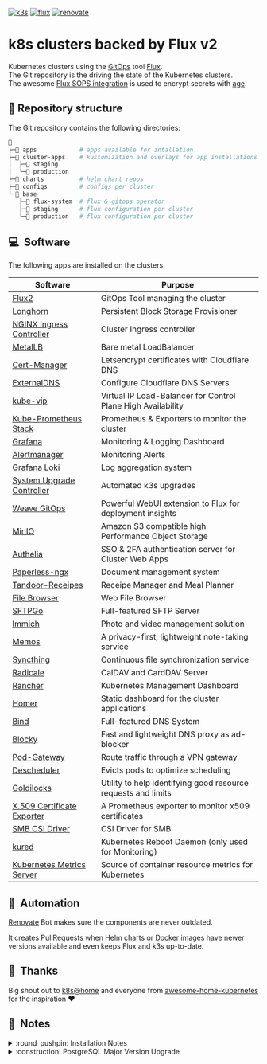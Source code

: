 [//]: # "renovate: datasource=github-releases depName=k3s-io/k3s"
[![k3s](https://img.shields.io/badge/dynamic/yaml?url=https%3A%2F%2Fraw.githubusercontent.com%2FPumba98%2Fflux2-gitops%2Fmain%2Fapps%2Fsystem-upgrade-controller%2Fplans%2Fagent-plan.yaml&query=%24.spec.version&style=for-the-badge&logo=kubernetes&label=k8s&color=orange)](https://k3s.io/)
[![flux](https://img.shields.io/badge/GitOps-Flux-blue?style=for-the-badge&logo=git)](https://fluxcd.io/)
[![renovate](https://img.shields.io/badge/renovate-enabled-brightgreen?style=for-the-badge&logo=renovatebot)](https://github.com/renovatebot/renovate)

# k8s clusters backed by Flux v2

Kubernetes clusters using the [GitOps](https://www.weave.works/blog/what-is-gitops-really) tool [Flux](https://fluxcd.io/).  
The Git repository is the driving the state of the Kubernetes clusters.  
The awesome [Flux SOPS integration](https://toolkit.fluxcd.io/guides/mozilla-sops/) is used to encrypt secrets with [age](https://age-encryption.org/).

## 📂 Repository structure

The Git repository contains the following directories:

```sh
📁
├─📁 apps            # apps available for intallation
├─📁 cluster-apps    # kustomization and overlays for app installations per cluster
│  ├─📁 staging
│  └─📁 production
├─📁 charts          # helm chart repos
├─📁 configs         # configs per cluster
└─📁 base
   ├─📁 flux-system  # flux & gitops operator
   ├─📁 staging      # flux configuration per cluster
   └─📁 production   # flux configuration per cluster
```

## :computer:&nbsp; Software

The following apps are installed on the clusters.

| Software                                                                          | Purpose                                                       |
| --------------------------------------------------------------------------------- | ------------------------------------------------------------- |
| [Flux2](https://fluxcd.io)                                                        | GitOps Tool managing the cluster                              |
| [Longhorn](https://longhorn.io)                                                   | Persistent Block Storage Provisioner                          |
| [NGINX Ingress Controller](https://kubernetes.github.io/ingress-nginx)            | Cluster Ingress controller                                    |
| [MetalLB](https://metallb.universe.tf)                                            | Bare metal LoadBalancer                                       |
| [Cert-Manager](https://cert-manager.io)                                           | Letsencrypt certificates with Cloudflare DNS                  |
| [ExternalDNS](https://github.com/kubernetes-sigs/external-dns)                    | Configure Cloudflare DNS Servers                              |
| [kube-vip](https://github.com/kube-vip/kube-vip)                                  | Virtual IP Load-Balancer for Control Plane High Availability  |
| [Kube-Prometheus Stack](https://github.com/prometheus-operator/kube-prometheus)   | Prometheus & Exporters to monitor the cluster                 |
| [Grafana](https://grafana.com)                                                    | Monitoring & Logging Dashboard                                |
| [Alertmanager](https://prometheus.io/docs/alerting/latest/alertmanager)           | Monitoring Alerts                                             |
| [Grafana Loki](https://grafana.com/oss/loki)                                      | Log aggregation system                                        |
| [System Upgrade Controller](https://github.com/rancher/system-upgrade-controller) | Automated k3s upgrades                                        |
| [Weave GitOps](https://www.weave.works/product/gitops/)                           | Powerful WebUI extension to Flux for deployment insights      |
| [MinIO](https://min.io/)                                                          | Amazon S3 compatible high Performance Object Storage          |
| [Authelia](https://www.authelia.com)                                              | SSO & 2FA authentication server for Cluster Web Apps          |
| [Paperless-ngx](https://github.com/paperless-ngx/paperless-ngx)                   | Document management system                                    |
| [Tandoor-Receipes](https://github.com/TandoorRecipes/recipes)                     | Receipe Manager and Meal Planner                              |
| [File Browser](https://filebrowser.org/)                                          | Web File Browser                                              |
| [SFTPGo](https://sftpgo.com/)                                                     | Full-featured SFTP Server                                     |
| [Immich](https://immich.app/)                                                     | Photo and video management solution                           |
| [Memos](https://www.usememos.com/)                                                | A privacy-first, lightweight note-taking service              |
| [Syncthing](https://syncthing.net/)                                               | Continuous file synchronization service                       |
| [Radicale](https://radicale.org/)                                                 | CalDAV and CardDAV Server                                     |
| [Rancher](https://rancher.com/products/rancher)                                   | Kubernetes Management Dashboard                               |
| [Homer](https://github.com/bastienwirtz/homer)                                    | Static dashboard for the cluster applications                 |
| [Bind](https://www.isc.org/bind/)                                                 | Full-featured DNS System                                      |
| [Blocky](https://0xerr0r.github.io/blocky/latest/)                                | Fast and lightweight DNS proxy as ad-blocker                  |
| [Pod-Gateway](https://github.com/k8s-at-home/pod-gateway)                         | Route traffic through a VPN gateway                           |
| [Descheduler](https://github.com/kubernetes-sigs/descheduler)                     | Evicts pods to optimize scheduling                            |
| [Goldilocks](https://github.com/FairwindsOps/goldilocks)                          | Utility to help identifying good resource requests and limits |
| [X.509 Certificate Exporter](https://github.com/enix/x509-certificate-exporter)   | A Prometheus exporter to monitor x509 certificates            |
| [SMB CSI Driver](https://github.com/kubernetes-csi/csi-driver-smb)                | CSI Driver for SMB                                            |
| [kured](https://github.com/kubereboot/kured)                                      | Kubernetes Reboot Daemon (only used for Monitoring)           |
| [Kubernetes Metrics Server](https://github.com/kubernetes-sigs/metrics-server)    | Source of container resource metrics for Kubernetes           |

## :robot:&nbsp; Automation

[Renovate](https://www.whitesourcesoftware.com/free-developer-tools/renovate) Bot makes sure the components are never outdated.

It creates PullRequests when Helm charts or Docker images have newer versions available and even keeps Flux and k3s up-to-date.

## :handshake:&nbsp; Thanks

Big shout out to [k8s@home](https://github.com/k8s-at-home) and everyone from [awesome-home-kubernetes](https://github.com/k8s-at-home/awesome-home-kubernetes) for the inspiration :heart:

## :open_book:&nbsp; Notes

<details>
    <summary>:round_pushpin: Installation Notes</summary>
<br>

**tl;dr**
```
kubectl create namespace flux-system --dry-run=client -o yaml | kubectl apply -f -
sops -d ./base/flux-system/init/flux-sops-age-secret.sops.yaml | kubectl apply -f -
sops -d ./base/flux-system/init/flux-secret.sops.yaml | kubectl apply -f -
kubectl apply --kustomize=./base/flux-system
kubectl apply --kustomize=./base/staging
```

1. Pre-create the `flux-system` namespace

```sh
kubectl create namespace flux-system --dry-run=client -o yaml | kubectl apply -f -
```

4. Add the Flux age key in-order for Flux to decrypt SOPS secrets

```sh
sops -d ./base/flux-system/init/flux-sops-age-secret.sops.yaml | kubectl apply -f -
```

5. (Optional) Add the Flux SSH key in-order for Flux to pull private git repositories

```sh
sops -d ./base/flux-system/init/flux-secret.sops.yaml | kubectl apply -f -
```

5. Install Flux

```sh
kubectl apply --kustomize=./base/flux-system
```

6. Configure Flux

```sh
kubectl apply --kustomize=./base/staging
```

</details>

<details>
    <summary>:construction: PostgreSQL Major Version Upgrade</summary>
<br>

I now use a [tianon/postgres-upgrade](https://github.com/tianon/docker-postgres-upgrade) init-container for PostgreSQL Major Upgrades.

**Always take backups, dataloss is possible**. Old data gets removed and replaced by output of pg_upgrade.

```yaml
## Init Container for Major PostgreSQL Upgrades, not needed permanently
initContainers:
- name: pg-upgrade
  image: tianon/postgres-upgrade:15-to-16
  securityContext:
    runAsUser: 0
    runAsGroup: 0
  volumeMounts:
  - name: data
    mountPath: /bitnami/postgresql
  env:
  - name: "PG_OLD"
    value: "15"
  - name: "PG_NEW"
    value: "16"
  command:
  - /bin/bash
  - -c
  - |
    if [[ $(< /bitnami/postgresql/data/PG_VERSION) -eq $PG_NEW ]]; then echo "PostgreSQL is already up2date"; exit 0; fi
    if [[ "$PGBINOLD" != "/usr/lib/postgresql/$PG_OLD/bin" ]]; then echo "Wrong postgres-upgrade image"; exit -1; fi
    if [[ "$PGBINNEW" != "/usr/lib/postgresql/$PG_NEW/bin" ]]; then echo "Wrong postgres-upgrade image"; exit -1; fi
    echo "Upgrading PostgreSQL from $PG_OLD to $PG_NEW"
    cp -r /bitnami/postgresql/data /var/lib/postgresql/$PG_OLD
    usermod -u 1001 postgres
    groupmod -g 1001 postgres
    chown -R postgres:postgres /var/lib/postgresql
    su postgres -c 'PGDATA="$PGDATANEW" eval "initdb $POSTGRES_INITDB_ARGS"'
    cp -p $PG_NEW/data/postgresql.conf $PG_NEW/data/pg_hba.conf $PG_OLD/data/
    chmod 700 $PG_OLD/data
    gosu postgres pg_upgrade
    gosu postgres pg_ctl -D /var/lib/postgresql/$PG_NEW/data -l logfile start
    gosu postgres /usr/lib/postgresql/$PG_NEW/bin/vacuumdb --all --analyze-in-stages
    gosu postgres pg_ctl -D /var/lib/postgresql/$PG_NEW/data -l logfile stop
    rm /var/lib/postgresql/$PG_NEW/data/pg_hba.conf /var/lib/postgresql/$PG_NEW/data/postgresql.conf
    rm -rf /bitnami/postgresql/data
    mv /var/lib/postgresql/$PG_NEW/data /bitnami/postgresql/
```

<details>
    <summary>:construction: Previous Manual Upgrade Approach</summary>
<br>

Based on [https://github.com/bitnami/charts/issues/1798#issuecomment-699056263](https://github.com/bitnami/charts/issues/1798#issuecomment-699056263)

1. Preparation

```sh
export NAMESPACE=selfhosted
export APPLICATION_DEPLOYMENT=paperless-ngx
export POSTGRES_DEPLOYMENT=${APPLICATION_DEPLOYMENT}-postgresql
export POSTGRES_MAJOR_VERSION=12
export POSTGRES_PVC_SIZE=4Gi
export POSTGRES_DB=${APPLICATION_DEPLOYMENT}
export POSTGRES_USERNAME=${APPLICATION_DEPLOYMENT}
export POSTGRES_PASSWORD=yourSecretPassword
```

Note: `POSTGRES_MAJOR_VERSION` is the helm version, not postgresql version.

2. Scale down application that uses the database

```sh
kubectl scale deployment ${APPLICATION_DEPLOYMENT} -n ${NAMESPACE} --replicas 0
```

3. Deploy new major version of the database

```sh
helm repo add bitnami https://charts.bitnami.com/bitnami
helm repo update

helm install ${POSTGRES_DEPLOYMENT}-upgrade bitnami/postgresql --version ${POSTGRES_MAJOR_VERSION} -n ${NAMESPACE} --wait \
    --set auth.username=${POSTGRES_USERNAME} \
    --set auth.password=${POSTGRES_PASSWORD} \
    --set auth.database=${POSTGRES_DB} \
    --set primary.persistence.size=${POSTGRES_PVC_SIZE}
```

4. Migrate data to new postgresql deployment

```sh
kubectl exec -it ${POSTGRES_DEPLOYMENT}-upgrade-0 -n ${NAMESPACE} -- bash -c "export PGPASSWORD=${POSTGRES_PASSWORD}; time pg_dump -h ${POSTGRES_DEPLOYMENT} -U ${POSTGRES_USERNAME} | psql -U ${POSTGRES_USERNAME}"
```

From here on you have multiple possibilities, e.g. just use your app with the new db deployment.

I personally prefer to backup the volume of the new DB, uninstall both database deployments & delete their PVCs.

After that I restore the backup of the PVC with the name of the old database deployment & upgrade my Helmrelease version.

```sh
helm uninstall ${POSTGRES_DEPLOYMENT}-upgrade -n ${NAMESPACE}
kubectl scale sts ${POSTGRES_DEPLOYMENT} -n ${NAMESPACE} --replicas 0
```

The volume deletion and restore is done in Longhorn UI. Afterwards helm upgrade for the postgresql deployments can be done.

5. Scale up application that uses the database

```sh
kubectl scale deployment ${APPLICATION_DEPLOYMENT} -n ${NAMESPACE} --replicas 1
```

</details>
</details>